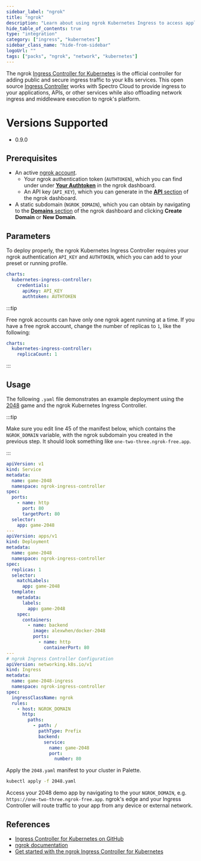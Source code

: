 ```yaml
---
sidebar_label: "ngrok"
title: "ngrok"
description: "Learn about using ngrok Kubernetes Ingress to access applications and services in Spectro Cloud."
hide_table_of_contents: true
type: "integration"
category: ["ingress", "kubernetes"]
sidebar_class_name: "hide-from-sidebar"
logoUrl: ""
tags: ["packs", "ngrok", "network", "kubernetes"]
---
```


The ngrok [Ingress Controller for Kubernetes](https://github.com/ngrok/kubernetes-ingress-controller) is the official
controller for adding public and secure ingress traffic to your k8s services. This open source [Ingress
Controller](https://kubernetes.io/docs/concepts/services-networking/ingress-controllers) works with Spectro Cloud to
provide ingress to your applications, APIs, or other services while also offloading network ingress and middleware
execution to ngrok's platform.

# Versions Supported

- 0.9.0

## Prerequisites

- An active [ngrok account](https://ngrok.com/signup).
  - Your ngrok authentication token (`AUTHTOKEN`), which you can find under under [**Your
   Authtoken**](https://dashboard.ngrok.com/get-started/your-authtoken) in the ngrok dashboard.
  - An API key (`API_KEY`), which you can generate in the [**API** section](https://dashboard.ngrok.com/api) of the
    ngrok dashboard.
- A static subdomain (`NGROK_DOMAIN`), which you can obtain by navigating to the [**Domains**
   section](https://dashboard.ngrok.com/cloud-edge/domains) of the ngrok dashboard and clicking **Create Domain** or
   **New Domain**.

## Parameters

To deploy properly, the ngrok Kubernetes Ingress Controller requires your ngrok authentication `API_KEY` and
`AUTHTOKEN`, which you can add to your preset or running profile.

```yaml
charts:  
  kubernetes-ingress-controller:
    credentials:
      apiKey: API_KEY
      authtoken: AUTHTOKEN
```

:::tip

Free ngrok accounts can have only one ngrok agent running at a time. If you have a free ngrok account, change
the number of replicas to `1`, like the following:

```yaml
charts:
  kubernetes-ingress-controller:
    replicaCount: 1
```

:::

## Usage

The following `.yaml` file demonstrates an example deployment using the [2048](https://github.com/gabrielecirulli/2048)
game and the ngrok Kubernetes Ingress Controller. 

:::tip

Make sure you edit line 45 of the manifest below, which contains the `NGROK_DOMAIN` variable, with the ngrok subdomain
you created in the previous step. It should look something like `one-two-three.ngrok-free.app`.

:::

```yaml
apiVersion: v1
kind: Service
metadata:
  name: game-2048
  namespace: ngrok-ingress-controller
spec:
  ports:
    - name: http
      port: 80
      targetPort: 80
  selector:
    app: game-2048
---
apiVersion: apps/v1
kind: Deployment
metadata:
  name: game-2048
  namespace: ngrok-ingress-controller
spec:
  replicas: 1
  selector:
    matchLabels:
      app: game-2048
  template:
    metadata:
      labels:
        app: game-2048
    spec:
      containers:
        - name: backend
          image: alexwhen/docker-2048
          ports:
            - name: http
              containerPort: 80
---
# ngrok Ingress Controller Configuration
apiVersion: networking.k8s.io/v1
kind: Ingress
metadata:
  name: game-2048-ingress
  namespace: ngrok-ingress-controller
spec:
  ingressClassName: ngrok
  rules:
    - host: NGROK_DOMAIN
      http:
        paths:
          - path: /
            pathType: Prefix
            backend:
              service:
                name: game-2048
                port:
                  number: 80
```

Apply the `2048.yaml` manifest to your cluster in Palette.

```bash
kubectl apply -f 2048.yaml
```

Access your 2048 demo app by navigating to the your `NGROK_DOMAIN`, e.g. `https://one-two-three.ngrok-free.app`. ngrok's
edge and your Ingress Controller will route traffic to your app from any device or external network.

## References

- [Ingress Controller for Kubernetes on GitHub](https://github.com/ngrok/kubernetes-ingress-controller)
- [ngrok documentation](https://ngrok.com/docs/)
- [Get started with the ngrok Ingress Controller for Kubernetes](https://ngrok.com/docs/using-ngrok-with/k8s/#get-started-with-the-ngrok-ingress-controller-for-kubernetes)
